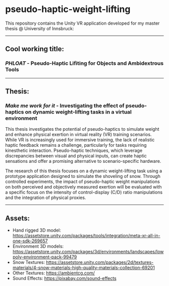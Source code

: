 # pseudo-haptic-weight-lifting

This repository contains the Unity VR application developed for my master thesis @ University of Innsbruck:

___
## Cool working title:
### *PHLOAT* - Pseudo-Haptic Lifiting for Objects and Ambidextrous Tools

___
## Thesis:
### *Make me work for it* - Investigating the effect of pseudo-haptics on dynamic weight-lifting tasks in a virtual environment

This thesis investigates the potential of pseudo-haptics to simulate weight and enhance physical exertion in virtual reality (VR) training scenarios. While VR is increasingly used for immersive training, the lack of realistic haptic feedback remains a challenge, particularly for tasks requiring kinesthetic interaction. Pseudo-haptic techniques, which leverage discrepancies between visual and physical inputs, can create haptic sensations and offer a promising alternative to scenario-specific hardware.

The research of this thesis focuses on a dynamic weight-lifting task using a prototype application designed to simulate the shoveling of snow. Through controlled experiments, the impact of pseudo-haptic weight manipulations on both perceived and objectively measured exertion will be evaluated with a specific focus on the intensity of control-display (C/D) ratio manipulations and the integration of physical proxies.

___
## Assets:

- Hand rigged 3D model: https://assetstore.unity.com/packages/tools/integration/meta-xr-all-in-one-sdk-269657
- Environment 3D models: https://assetstore.unity.com/packages/3d/environments/landscapes/lowpoly-environment-pack-99479
- Snow Textures: https://assetstore.unity.com/packages/2d/textures-materials/4-snow-materials-high-quality-materials-collection-69201
- Other Textures: https://ambientcg.com/
- Sound Effects: https://pixabay.com/sound-effects
